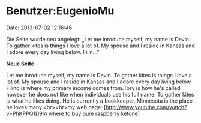 Benutzer:EugenioMu
==================

Date: 2013-07-02 12:16:46

Die Seite wurde neu angelegt: „Let me inroduce myself, my name is Devin.
To gather kites is things I love a lot of. My spouse and I reside in
Kansas and I adore every day living below. Filin..."

**Neue Seite**

<div>

Let me inroduce myself, my name is Devin. To gather kites is things I
love a lot of. My spouse and I reside in Kansas and I adore every day
living below. Filing is where my primary income comes from.Tory is how
he\'s called however he does not like when individuals use his full
name. To gather kites is what he likes doing. He is currently a
bookkeeper. Minnesota is the place he loves many.\<br\>\<br\>my web
page: \[http://www.youtube.com/watch?v=PhKPPQ1D9I4 where to buy pure
raspberry ketone\]

</div>
